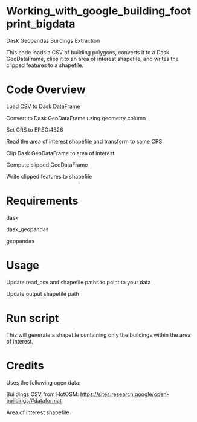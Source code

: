 # Working_with_google_building_footprint_bigdata
Dask Geopandas Buildings Extraction

This code loads a CSV of building polygons, converts it to a Dask GeoDataFrame, clips it to an area of interest shapefile, and writes the clipped features to a shapefile.

# Code Overview
Load CSV to Dask DataFrame

Convert to Dask GeoDataFrame using geometry column

Set CRS to EPSG:4326

Read the area of interest shapefile and transform to same CRS

Clip Dask GeoDataFrame to area of interest

Compute clipped GeoDataFrame

Write clipped features to shapefile
# Requirements
dask

dask_geopandas

geopandas
# Usage
Update read_csv and shapefile paths to point to your data

Update output shapefile path
# Run script
This will generate a shapefile containing only the buildings within the area of interest.

# Credits
Uses the following open data:

Buildings CSV from HotOSM: https://sites.research.google/open-buildings/#dataformat

Area of interest shapefile
